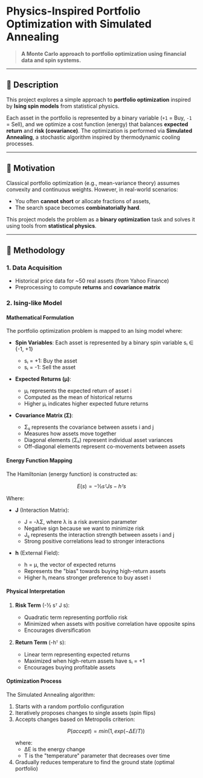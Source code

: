 # Physics-Inspired Portfolio Optimization with Simulated Annealing

> **A Monte Carlo approach to portfolio optimization using financial data and spin systems.**

---

## 📝 Description

This project explores a simple approach to **portfolio optimization** inspired by **Ising spin models** from statistical physics.

Each asset in the portfolio is represented by a binary variable (`+1` = Buy, `-1` = Sell), and we optimize a cost function (energy) that balances **expected return** and **risk (covariance)**. The optimization is performed via **Simulated Annealing**, a stochastic algorithm inspired by thermodynamic cooling processes.

---

## 🧠 Motivation

Classical portfolio optimization (e.g., mean-variance theory) assumes convexity and continuous weights. However, in real-world scenarios:
- You often **cannot short** or allocate fractions of assets,
- The search space becomes **combinatorially hard**.

This project models the problem as a **binary optimization** task and solves it using tools from **statistical physics**.

---

## 🧮 Methodology

### 1. Data Acquisition
- Historical price data for ~50 real assets (from Yahoo Finance)
- Preprocessing to compute **returns** and **covariance matrix**

### 2. Ising-like Model

#### Mathematical Formulation

The portfolio optimization problem is mapped to an Ising model where:

- **Spin Variables**: Each asset is represented by a binary spin variable sᵢ ∈ {-1, +1}
  - sᵢ = +1: Buy the asset
  - sᵢ = -1: Sell the asset

- **Expected Returns (μ)**: 
  - μᵢ represents the expected return of asset i
  - Computed as the mean of historical returns
  - Higher μᵢ indicates higher expected future returns

- **Covariance Matrix (Σ)**:
  - Σᵢⱼ represents the covariance between assets i and j
  - Measures how assets move together
  - Diagonal elements (Σᵢᵢ) represent individual asset variances
  - Off-diagonal elements represent co-movements between assets

#### Energy Function Mapping

The Hamiltonian (energy function) is constructed as:

```math
E(s) = -½ sᵀ J s - hᵀ s
```

Where:
- **J** (Interaction Matrix):
  - J = -λΣ, where λ is a risk aversion parameter
  - Negative sign because we want to minimize risk
  - Jᵢⱼ represents the interaction strength between assets i and j
  - Strong positive correlations lead to stronger interactions

- **h** (External Field):
  - h = μ, the vector of expected returns
  - Represents the "bias" towards buying high-return assets
  - Higher hᵢ means stronger preference to buy asset i

#### Physical Interpretation

1. **Risk Term** (-½ sᵀ J s):
   - Quadratic term representing portfolio risk
   - Minimized when assets with positive correlation have opposite spins
   - Encourages diversification

2. **Return Term** (-hᵀ s):
   - Linear term representing expected returns
   - Maximized when high-return assets have sᵢ = +1
   - Encourages buying profitable assets

#### Optimization Process

The Simulated Annealing algorithm:
1. Starts with a random portfolio configuration
2. Iteratively proposes changes to single assets (spin flips)
3. Accepts changes based on Metropolis criterion:
   ```math
   P(accept) = min(1, exp(-ΔE/T))
   ```
   where:
   - ΔE is the energy change
   - T is the "temperature" parameter that decreases over time
4. Gradually reduces temperature to find the ground state (optimal portfolio)



